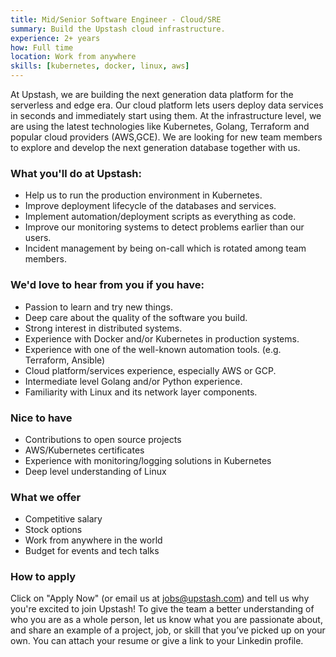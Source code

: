 ```yaml
---
title: Mid/Senior Software Engineer - Cloud/SRE
summary: Build the Upstash cloud infrastructure.
experience: 2+ years
how: Full time
location: Work from anywhere
skills: [kubernetes, docker, linux, aws]
---
```


At Upstash, we are building the next generation data platform for the serverless
and edge era.
Our cloud platform lets users deploy data services in seconds and immediately
start using them.
At the infrastructure level, we are using the latest technologies like
Kubernetes, Golang, Terraform and popular cloud providers (AWS,GCE).
We are looking for new team members to explore and develop the next generation
database together with us.

### What you'll do at Upstash:

- Help us to run the production environment in Kubernetes.
- Improve deployment lifecycle of the databases and services.
- Implement automation/deployment scripts as everything as code.
- Improve our monitoring systems to detect problems earlier than our users.
- Incident management by being on-call which is rotated among team members.

### We'd love to hear from you if you have:

- Passion to learn and try new things.
- Deep care about the quality of the software you build.
- Strong interest in distributed systems.
- Experience with Docker and/or Kubernetes in production systems.
- Experience with one of the well-known automation tools. (e.g. Terraform,
  Ansible)
- Cloud platform/services experience, especially AWS or GCP.
- Intermediate level Golang and/or Python experience.
- Familiarity with Linux and its network layer components.

### Nice to have

- Contributions to open source projects
- AWS/Kubernetes certificates
- Experience with monitoring/logging solutions in Kubernetes
- Deep level understanding of Linux

### What we offer

- Competitive salary
- Stock options
- Work from anywhere in the world
- Budget for events and tech talks

### How to apply

Click on "Apply Now" (or email us at jobs@upstash.com) and tell us why you're
excited to join Upstash! To give the team a better understanding of who you are
as a whole person, let us know what you are passionate about, and share an
example of a project, job, or skill that you’ve picked up on your own. You can
attach your resume or give a link to your Linkedin profile.

